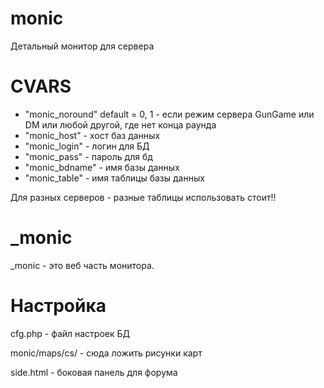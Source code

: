 monic
=====

Детальный монитор для сервера

CVARS 
=====
* "monic_noround" default = 0, 1 - если режим сервера GunGame или DM или любой другой, где нет конца раунда
* "monic_host" - хост баз данных
* "monic_login" - логин для БД
* "monic_pass" - пароль для бд
* "monic_bdname" - имя базы данных
* "monic_table" - имя таблицы базы данных

Для разных серверов - разные таблицы использовать стоит!!

_monic
====
_monic - это веб часть монитора.

Настройка
====
cfg.php  - файл настроек БД

monic/maps/cs/ - сюда ложить рисунки карт

side.html - боковая панель для форума